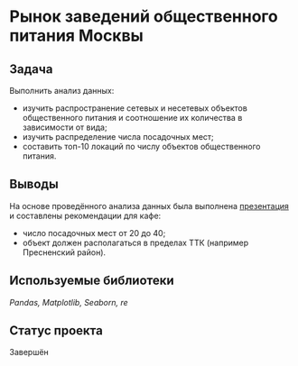 # Рынок заведений общественного питания Москвы
## Задача

Выполнить анализ данных:
 - изучить распространение сетевых и несетевых объектов общественного питания и соотношение их количества в зависимости от вида;
 - изучить распределение числа посадочных мест;
 - составить топ-10 локаций по числу объектов общественного питания.

 
## Выводы
На основе проведённого анализа данных была выполнена [презентация](https://yadi.sk/i/YAjRvBMAhvU0TA) и составлены рекомендации для кафе:
 - число посадочных мест от 20 до 40;
 - объект должен располагаться в пределах ТТК (например Пресненский район).

## Используемые библиотеки
*Pandas, Matplotlib, Seaborn, re*

## Статус проекта

Завершён
